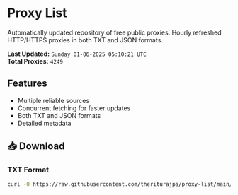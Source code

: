 # Proxy List

Automatically updated repository of free public proxies. Hourly refreshed HTTP/HTTPS proxies in both TXT and JSON formats.

**Last Updated:** `Sunday 01-06-2025 05:10:21 UTC`  
**Total Proxies:** `4249`

## Features
- Multiple reliable sources
- Concurrent fetching for faster updates
- Both TXT and JSON formats
- Detailed metadata

## 📥 Download

### TXT Format
```bash
curl -O https://raw.githubusercontent.com/theriturajps/proxy-list/main/proxies.txt